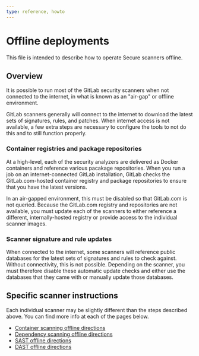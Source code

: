 ```yaml
---
type: reference, howto
---
```


# Offline deployments

This file is intended to describe how to operate Secure scanners offline.

## Overview

It is possible to run most of the GitLab security scanners when not
connected to the internet, in what is known as an "air-gap" or offline
environment.

GitLab scanners generally will connect to the internet to download the
latest sets of signatures, rules, and patches. When internet access is not
available, a few extra steps are necessary to configure the tools to not do
this and to still function properly.

### Container registries and package repositories

At a high-level, each of the security analyzers are delivered as Docker
containers and reference various pacakage repositories. When you run a job on
an internet-connected GitLab installation, GitLab checks the GitLab.com-hosted
container registry and package repositories to ensure that you have
the latest versions.

In an air-gapped environment, this must be disabled so that GitLab.com is not
queried. Because the GitLab.com registry and repositories are not available,
you must update each of the scanners to either reference a different,
internally-hosted registry or provide access to the individual scanner images.

### Scanner signature and rule updates

When connected to the internet, some scanners will reference public databases
for the latest sets of signatures and rules to check against. Without connectivity,
this is not possible. Depending on the scanner, you must therefore disable
these automatic update checks and either use the databases that they came
with or manually update those databases.

## Specific scanner instructions

Each individual scanner may be slightly different than the steps described
above. You can find more info at each of the pages below.

- [Container scanning offline directions](../container_scanning#running-container-scanning-in-an-offline-air-gapped-installation)
- [Dependency scanning offline directions]()
- [SAST offline directions](../sast#gitlab-sast-in-an-offline-air-gapped-installation)
- [DAST offline directions]()
